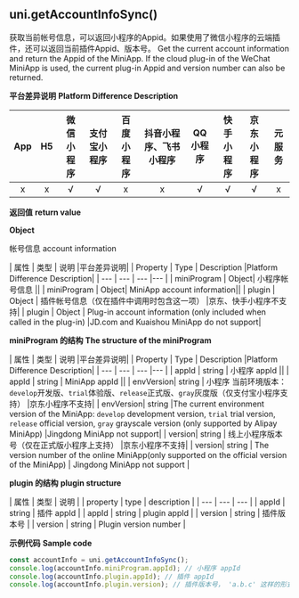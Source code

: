 ## uni.getAccountInfoSync()

获取当前帐号信息，可以返回小程序的Appid。如果使用了微信小程序的云端插件，还可以返回当前插件Appid、版本号。
Get the current account information and return the Appid of the MiniApp. If the cloud plug-in of the WeChat MiniApp is used, the current plug-in Appid and version number can also be returned.

**平台差异说明**
**Platform Difference Description**

|App|H5|微信小程序|支付宝小程序|百度小程序|抖音小程序、飞书小程序|QQ小程序|快手小程序|京东小程序|元服务|
|:-:|:-:|:-:|:-:|:-:|:-:|:-:|:-:|:-:|:-:|
|x|x|√|√|x|x|√|√|√|x|

**返回值**
**return value**

**Object**

帐号信息
account information

| 属性 | 类型 | 说明 |平台差异说明|
| Property | Type | Description |Platform Difference Description|
| --- | --- | --- |--- |
| miniProgram | Object| 小程序帐号信息 ||
| miniProgram | Object| MiniApp account information||
| plugin | Object | 插件帐号信息（仅在插件中调用时包含这一项） |京东、快手小程序不支持|
| plugin | Object | Plug-in account information (only included when called in the plug-in) |JD.com and Kuaishou MiniApp do not support|


**miniProgram 的结构**
**The structure of the miniProgram**

| 属性 | 类型 | 说明 |平台差异说明|
| Property | Type | Description |Platform Difference Description|
| --- | --- | --- |--- |
| appId | string | 小程序 appId ||
| appId | string | MiniApp appId ||
| envVersion| string | 小程序 当前环境版本：`develop`开发版、`trial`体验版、`release`正式版、`gray`灰度版（仅支付宝小程序支持） |京东小程序不支持|
| envVersion| string |The current environment version of the MiniApp: `develop` development version, `trial` trial version, `release` official version, `gray` grayscale version (only supported by Alipay MiniApp) |Jingdong MiniApp not support|
| version| string | 线上小程序版本号（仅在正式版小程序上支持） |京东小程序不支持|
| version| string | The version number of the online MiniApp(only supported on the official version of the MiniApp) | Jingdong MiniApp not support |


**plugin 的结构**
**plugin structure**

| 属性 | 类型 | 说明 |
| property | type | description |
| --- | --- | --- |
| appId | string | 插件 appId  |
| appId | string | plugin appId |
| version | string | 插件版本号 |
| version | string | Plugin version number |


**示例代码**
**Sample code**

```js
const accountInfo = uni.getAccountInfoSync();
console.log(accountInfo.miniProgram.appId); // 小程序 appId
console.log(accountInfo.plugin.appId); // 插件 appId
console.log(accountInfo.plugin.version); // 插件版本号， 'a.b.c' 这样的形式
```
